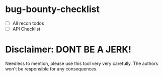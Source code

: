 # bug-bounty-checklist

- [ ] All recon todos 
- [ ] API Checklist 

# Disclaimer: DONT BE A JERK!
Needless to mention, please use this tool very very carefully. The authors won't be responsible for any consequences.
 

